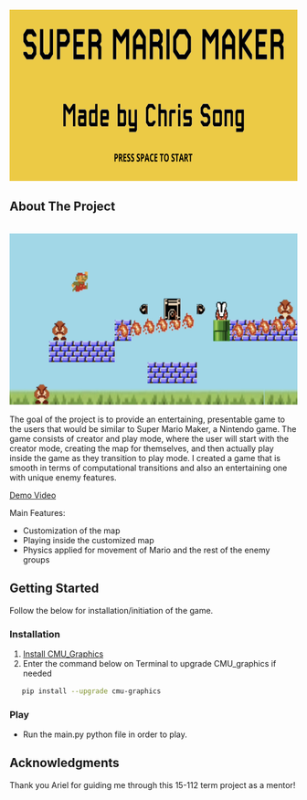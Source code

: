 <!-- Improved compatibility of back to top link: See: https://github.com/othneildrew/Best-README-Template/pull/73 -->
<a name="readme-top"></a>
<!--
*** Thanks for checking out the Best-README-Template. If you have a suggestion
*** that would make this better, please fork the repo and create a pull request
*** or simply open an issue with the tag "enhancement".
*** Don't forget to give the project a star!
*** Thanks again! Now go create something AMAZING! :D
-->

<!-- PROJECT LOGO -->
<br />
<div align="center">
  <a href="https://github.com/csong2023/15-112_TermProject">
    <img src="images/title.png" alt="Logo" width="800" height="300">
  </a>
</div>

<!-- ABOUT THE PROJECT -->
## About The Project

<br />
<div align="center">
  <a href="https://github.com/csong2023/15-112_TermProject">
    <img src="images/gameplay.png" alt="Logo" width="800" height="300">
  </a>
</div>

The goal of the project is to provide an entertaining, presentable game to the users that would be similar to Super Mario Maker, a Nintendo game. The game consists of creator and play mode, where the user will start with the creator mode, creating the map for themselves, and then actually play inside the game as they transition to play mode. I created a game that is smooth in terms of computational transitions and also an entertaining one with unique enemy features.

[Demo Video](https://youtu.be/BL2tXooqICw)

Main Features:
* Customization of the map 
* Playing inside the customized map
* Physics applied for movement of Mario and the rest of the enemy groups


<!-- GETTING STARTED -->
## Getting Started

Follow the below for installation/initiation of the game.

### Installation

1. [Install CMU_Graphics](https://www.cs.cmu.edu/~112/notes/install-cmu-graphics.py)
2. Enter the command below on Terminal to upgrade CMU_graphics if needed

```sh
   pip install --upgrade cmu-graphics
   ```

### Play

* Run the main.py python file in order to play.

## Acknowledgments

Thank you Ariel for guiding me through this 15-112 term project as a mentor!